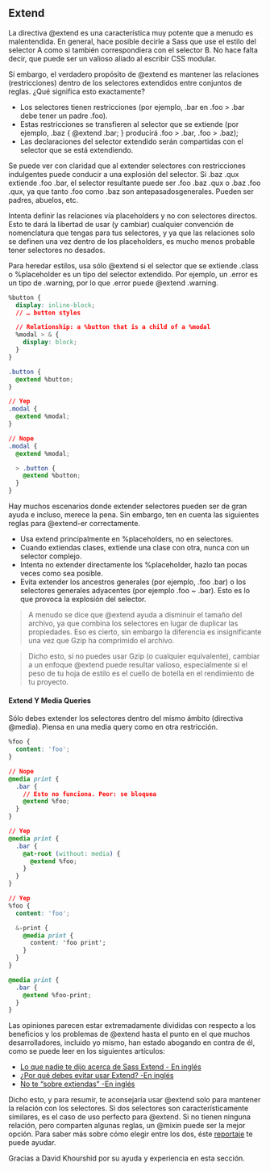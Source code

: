## Extend

La directiva @extend es una característica muy potente que a menudo es malentendida. En general, hace posible decirle a Sass que use el estilo del selector A como si también correspondiera con el selector B. No hace falta decir, que puede ser un valioso aliado al escribir CSS modular.

Si embargo, el verdadero propósito de @extend es mantener las relaciones (restricciones) dentro de los selectores extendidos entre conjuntos de reglas. ¿Qué significa esto exactamente?

- Los selectores tienen restricciones (por ejemplo, .bar en .foo > .bar debe tener un padre .foo).
- Estas restricciones se transfieren al selector que se extiende (por ejemplo, .baz { @extend .bar; } producirá .foo > .bar, .foo > .baz);
- Las declaraciones del selector extendido serán compartidas con el selector que se está extendiendo.

Se puede ver con claridad que al extender selectores con restricciones indulgentes puede conducir a una explosión del selector. Si .baz .qux extiende .foo .bar, el selector resultante puede ser .foo .baz .qux o .baz .foo .qux, ya que tanto .foo como .baz son antepasados ​​generales. Pueden ser padres, abuelos, etc.

Intenta definir las relaciones vía placeholders y no con selectores directos. Esto te dará la libertad de usar (y cambiar) cualquier convención de nomenclatura que tengas para tus selectores, y ya que las relaciones solo se definen una vez dentro de los placeholders, es mucho menos probable tener selectores no desados.

Para heredar estilos, usa sólo @extend si el selector que se extiende .class o %placeholder es un tipo del selector extendido. Por ejemplo, un .error es un tipo de .warning, por lo que .error puede @extend .warning.

```css
%button {
  display: inline-block;
  // … button styles

  // Relationship: a %button that is a child of a %modal
  %modal > & {
    display: block;
  }
}

.button {
  @extend %button;
}

// Yep
.modal {
  @extend %modal;
}

// Nope
.modal {
  @extend %modal;

  > .button {
    @extend %button;
  }
}
```

Hay muchos escenarios donde extender selectores pueden ser de gran ayuda e incluso, merece la pena. Sin embargo, ten en cuenta las siguientes reglas para @extend-er correctamente.

- Usa extend principalmente en %placeholders, no en selectores.
- Cuando extiendas clases, extiende una clase con otra, nunca con un selector complejo.
- Intenta no extender directamente los %placeholder, hazlo tan pocas veces como sea posible.
- Evita extender los ancestros generales ​​(por ejemplo, .foo .bar) o los selectores generales adyacentes (por ejemplo .foo ~ .bar). Esto es lo que provoca la explosión del selector.

> A menudo se dice que @extend ayuda a disminuir el tamaño del archivo, ya que combina los selectores en lugar de duplicar las propiedades. Eso es cierto, sin embargo la diferencia es insignificante una vez que Gzip ha comprimido el archivo.

> Dicho esto, si no puedes usar Gzip (o cualquier equivalente), cambiar a un enfoque @extend puede resultar valioso, especialmente si el peso de tu hoja de estilo es el cuello de botella en el rendimiento de tu proyecto.

#### Extend Y Media Queries

Sólo debes extender los selectores dentro del mismo ámbito (directiva @media). Piensa en una media query como en otra restricción.

```css
%foo {
  content: 'foo';
}

// Nope
@media print {
  .bar {
    // Esto no funciona. Peor: se bloquea
    @extend %foo;
  }
}

// Yep
@media print {
  .bar {
    @at-root (without: media) {
      @extend %foo;
    }
  }
}

// Yep
%foo {
  content: 'foo';

  &-print {
    @media print {
      content: 'foo print';
    }
  }
}

@media print {
  .bar {
    @extend %foo-print;
  }
}
```

Las opiniones parecen estar extremadamente divididas con respecto a los beneficios y los problemas de @extend hasta el punto en el que muchos desarrolladores, incluido yo mismo, han estado abogando en contra de él, como se puede leer en los siguientes artículos:

- [Lo que nadie te dijo acerca de Sass Extend - En inglés](http://www.sitepoint.com/sass-extend-nobody-told-you/)
- [¿Por qué debes evitar usar Extend? -En inglés](https://www.sitepoint.com/avoid-sass-extend/)
- [No te “sobre extiendas” -En inglés](http://pressupinc.com/blog/2014/11/dont-overextend-yourself-in-sass/)

Dicho esto, y para resumir, te aconsejaría usar @extend solo para mantener la relación con los selectores. Si dos selectores son característicamente similares, es el caso de uso perfecto para @extend. Si no tienen ninguna relación, pero comparten algunas reglas, un @mixin puede ser la mejor opción. Para saber más sobre cómo elegir entre los dos, éste [reportaje](https://csswizardry.com/2014/11/when-to-use-extend-when-to-use-a-mixin/) te puede ayudar.

Gracias a David Khourshid por su ayuda y experiencia en esta sección.
